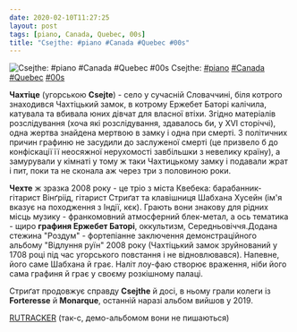 ```yaml
---
date: 2020-02-10T11:27:25
layout: post
tags: [piano, Canada, Quebec, 00s]
title: "Csejthe: #piano #Canada #Quebec #00s"
---
```

![Csejthe: #piano #Canada #Quebec #00s](https://res.cloudinary.com/vast-space-unexplored/image/upload/photos/photo_882_10-02-2020_11-27-25.jpg)
Csejthe: [#piano](/tags/#piano) [#Canada](/tags/#Canada) [#Quebec](/tags/#Quebec) [#00s](/tags/#00s)

**Чахтіце** (угорською **Csejte**) - село у сучасній Словаччині, біля котрого знаходився Чахтіцький замок, в котрому Ержебет Баторі калічила, катувала та вбивала юних дівчат для власної втіхи. Згідно матеріалів розслідування (хоча які розслідування, здавалось би, у XVI сторіччі), одна жертва знайдена мертвою в замку і одна при смерті. З політичних причин графиню не засудили до заслуженої смерті (це призвело б до конфіскації її неосяжної нерухомості завбільшки з невелику країну), а замурували у кімнаті у тому ж таки Чахтицькому замку і подавали жрат і пит, поки та не сконала аж через три з половиною роки.

**Чехте** ж зразка 2008 року - це тріо з міста Квебека: барабанник-гітарист Вінґріід, гітарист Стриґат та клавішниця Шабхана Хусейн (ім&#39;я вказує на походження з Індії, кєк). Грають вони знакову для рідних місць музику - франкомовний атмосферний блек-метал, а ось тематика - щиро __графиня Ержебет Баторі__, оккультизм, Середньовіччя.Додана стежина &quot;Роздум&quot; - фортепіанне заключення демонстраційного альбому &quot;Відлуння руїн&quot; 2008 року (Чахтіцький замок зруйнований у 1708 році під час угорського повстання і не відновлювався). Напевне, його саме Шабхана й грає. Наліт лоу-фаю створює враження, ніби його сама графиня й грає у своєму розкішному палаці.

Стриґат продовжує справду **Csejthe** й досі, в ньому грали колеги із **Forteresse** й **Monarque**, останній наразі альбом вийшов у 2019.

[RUTRACKER](https://rutracker.org/forum/viewtopic.php?t=3028007) (так-с, демо-альбомом вони не пишаються)